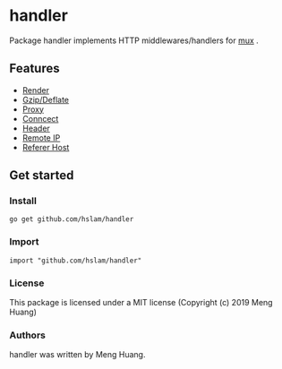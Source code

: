 # handler
Package handler implements HTTP middlewares/handlers for [mux](https://github.com/hslam/mux "mux") .

## Features
* [Render](https://github.com/hslam/handler/tree/master/render "render")
* [Gzip/Deflate](https://github.com/hslam/handler/tree/master/compress "compress")
* [Proxy](https://github.com/hslam/handler/tree/master/proxy "proxy")
* [Conncect](https://github.com/hslam/handler/tree/master/connect "connect")
* [Header](https://github.com/hslam/handler/tree/master/header "header")
* [Remote IP](https://github.com/hslam/handler/tree/master/remote "remote")
* [Referer Host](https://github.com/hslam/handler/tree/master/referer "referer")

## Get started

### Install
```
go get github.com/hslam/handler
```
### Import
```
import "github.com/hslam/handler"
```

### License
This package is licensed under a MIT license (Copyright (c) 2019 Meng Huang)


### Authors
handler was written by Meng Huang.



